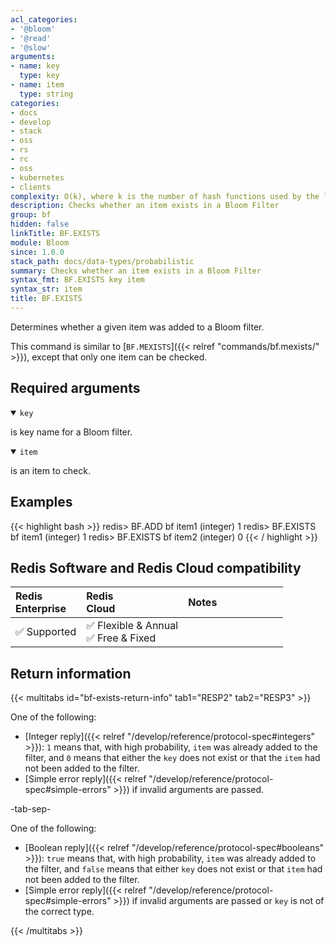 ```yaml
---
acl_categories:
- '@bloom'
- '@read'
- '@slow'
arguments:
- name: key
  type: key
- name: item
  type: string
categories:
- docs
- develop
- stack
- oss
- rs
- rc
- oss
- kubernetes
- clients
complexity: O(k), where k is the number of hash functions used by the last sub-filter
description: Checks whether an item exists in a Bloom Filter
group: bf
hidden: false
linkTitle: BF.EXISTS
module: Bloom
since: 1.0.0
stack_path: docs/data-types/probabilistic
summary: Checks whether an item exists in a Bloom Filter
syntax_fmt: BF.EXISTS key item
syntax_str: item
title: BF.EXISTS
---
```

Determines whether a given item was added to a Bloom filter.

This command is similar to [`BF.MEXISTS`]({{< relref "commands/bf.mexists/" >}}), except that only one item can be checked.

## Required arguments

<details open><summary><code>key</code></summary>

is key name for a Bloom filter.

</details>

<details open><summary><code>item</code></summary>

is an item to check.
</details>

## Examples

{{< highlight bash >}}
redis> BF.ADD bf item1
(integer) 1
redis> BF.EXISTS bf item1
(integer) 1
redis> BF.EXISTS bf item2
(integer) 0
{{< / highlight >}}

## Redis Software and Redis Cloud compatibility

| Redis<br />Enterprise | Redis<br />Cloud | <span style="min-width: 9em; display: table-cell">Notes</span> |
|:----------------------|:-----------------|:------|
| <span title="Supported">&#x2705; Supported</span><br /> | <span title="Supported">&#x2705; Flexible & Annual</span><br /><span title="Supported">&#x2705; Free & Fixed</nobr></span> |  |


## Return information

{{< multitabs id="bf-exists-return-info" 
    tab1="RESP2" 
    tab2="RESP3" >}}

One of the following:
* [Integer reply]({{< relref "/develop/reference/protocol-spec#integers" >}}): `1` means that, with high probability, `item` was already added to the filter, and `0` means that either the `key` does not exist or that the `item` had not been added to the filter.
* [Simple error reply]({{< relref "/develop/reference/protocol-spec#simple-errors" >}}) if invalid arguments are passed.

-tab-sep-

One of the following:
* [Boolean reply]({{< relref "/develop/reference/protocol-spec#booleans" >}}): `true` means that, with high probability, `item` was already added to the filter, and `false` means that either `key` does not exist or that `item` had not been added to the filter.
* [Simple error reply]({{< relref "/develop/reference/protocol-spec#simple-errors" >}}) if invalid arguments are passed or `key` is not of the correct type.

{{< /multitabs >}}